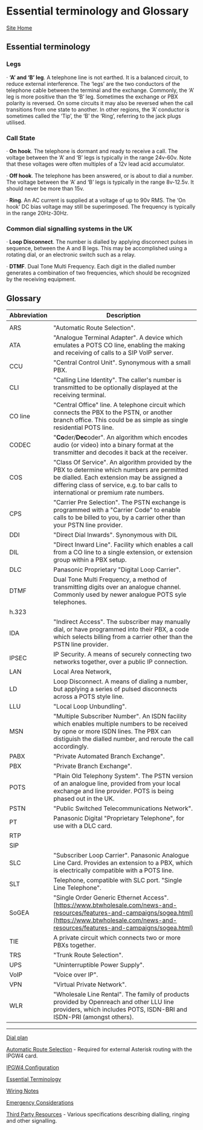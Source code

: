 # Essential terminology and Glossary

[Site Home](../README.md)

## Essential terminology 

### Legs

·     **‘A’ and ‘B’ leg**. A telephone line is not earthed. It is a balanced circuit, to reduce external interference. The ‘legs’ are the two conductors of the telephone cable between the terminal and the exchange. Commonly, the ‘A’ leg is more positive than the ‘B’ leg. Sometimes the exchange or PBX polarity is reversed. On some circuits it may also be reversed when the call transitions from one state to another. In other regions, the ‘A’ conductor is sometimes called the ‘Tip’, the ‘B’ the ‘Ring’, referring to the jack plugs utilised.

### Call State

·     **On hook**. The telephone is dormant and ready to receive a call. The voltage between the ‘A’ and ‘B’ legs is typically in the range 24v-60v. Note that these voltages were often multiples of a 12v lead acid accumulator. 

·     **Off hook**. The telephone has been answered, or is about to dial a number. The voltage between the ‘A’ and ‘B’ legs is typically in the range 8v-12.5v. It should never be more than 15v.

·     **Ring**. An AC current is supplied at a voltage of up to 90v RMS. The ‘On hook’ DC bias voltage may still be superimposed. The frequency is typically in the range 20Hz-30Hz.

### Common dial signalling systems in the UK

·     **Loop Disconnect**. The number is dialled by applying disconnect pulses in sequence, between the A and B legs. This may be accomplished using a rotating dial, or an electronic switch such as a relay.

·     **DTMF**. Dual Tone Multi Frequency. Each digit in the dialled number generates a combination of two frequencies, which should be recognized by the receiving equipment.


## Glossary


| Abbreviation | Description                                                  |
| ------------ | ------------------------------------------------------------ |
|              |                                                              |
| ARS          | "Automatic Route Selection".                                 |
| ATA          | "Analogue Terminal Adapter".  A device which emulates a POTS CO line, enabling the making and receiving of calls to a SIP VoIP server. |
| CCU          | "Central Control Unit".  Synonymous with a small PBX.        |
| CLI          | "Calling Line Identity".  The caller's number is transmitted to be optionally displayed at the receiving terminal. |
| CO line      | "Central Office" line.  A telephone circuit which connects the PBX to the PSTN, or another branch office.  This could be as simple as single residential POTS line. |
| CODEC        | "**Co**der/**Dec**oder".  An algorithm which encodes audio (or video) into a binary format at the transmitter and decodes it back at the receiver. |
| COS          | "Class Of Service".  An algorithm provided by the PBX to determine which numbers are permitted be dialled.  Each extension may be assigned a differing class of service, e.g. to bar calls to international or premium rate numbers. |
| CPS          | "Carrier Pre Selection".  The PSTN exchange is programmed with a "Carrier Code" to enable calls to be billed to you, by a carrier other than your PSTN line provider. |
| DDI          | "Direct Dial Inwards".  Synonymous with DIL                  |
| DIL          | "Direct Inward Line".  Facility which enables a call from a CO line to a single extension, or extension group within a PBX setup. |
| DLC          | Panasonic Proprietary "Digital Loop Carrier".                |
| DTMF         | Dual Tone Multi Frequency, a method of transmitting digits over an analogue channel.  Commonly used by newer analogue POTS syle telephones. |
| h.323        |                                                              |
| IDA          | "Indirect Access".  The subscriber may manually dial, or have programmed into their PBX, a code which selects billing from a carrier other than the PSTN line provider. |
| IPSEC        | IP Security.  A means of securely connecting two networks together, over a public IP connection. |
| LAN          | Local Area Network,                                          |
| LD           | Loop Disconnect.  A means of dialing a number, but applying a series of pulsed disconnects across a POTS style line. |
| LLU          | "Local Loop Unbundling".                                     |
| MSN          | "Multiple Subscriber Number".  An ISDN facility which enables multiple numbers to be received by opne or more ISDN lines.  The PBX can distiguish the dialled number, and reroute the call accordingly. |
| PABX         | "Private Automated Branch Exchange".                         |
| PBX          | "Private Branch Exchange".                                   |
| POTS         | "Plain Old Telephony System".  The PSTN version of an analogue line, provided from your local exchange and line provider.  POTS is being phased out in the UK. |
| PSTN         | "Public Switched Telecommunications Network".                |
| PT           | Panasonic Digital "Proprietary Telephone", for use with a DLC card. |
| RTP          |                                                              |
| SIP          |                                                              |
| SLC          | "Subscriber Loop Carrier".  Panasonic Analogue Line Card.  Provides an extension to a PBX, which is electrically compatible with a POTS line. |
| SLT          | Telephone, compatible with SLC port.  "Single Line Telephone". |
| SoGEA        | "Single Order Generic Ethernet Access".  [https://www.btwholesale.com/news-and-resources/features-and-campaigns/sogea.html](https://www.btwholesale.com/news-and-resources/features-and-campaigns/sogea.html) |
| TIE          | A private circuit which connects two or more PBXs together.  |
| TRS          | "Trunk Route Selection".                                     |
| UPS          | "Uninterruptible Power Supply".                              |
| VoIP         | "Voice over IP".                                             |
| VPN          | "Virtual Private Network".                                   |
| WLR          | "Wholesale Line Rental".  The family of products provided by Openreach and other LLU line providers, which includes POTS, ISDN-BRI and ISDN-PRI (amongst others). |



---

[Dial plan](./Dialplan.md)

[Automatic Route Selection](./ARS.md) - Required for external Asterisk routing with the IPGW4 card.

[IPGW4 Configuration](./IPGW4.md) 

[Essential Terminology](./Terminology.md) 

[Wiring Notes](./WiringNotes.md) 

[Emergency Considerations](./OtherConsiderations.md) 

[Third Party Resources](../Third%20Party%20Resources/README.md) - Various specifications describing dialling, ringing and other signalling.

